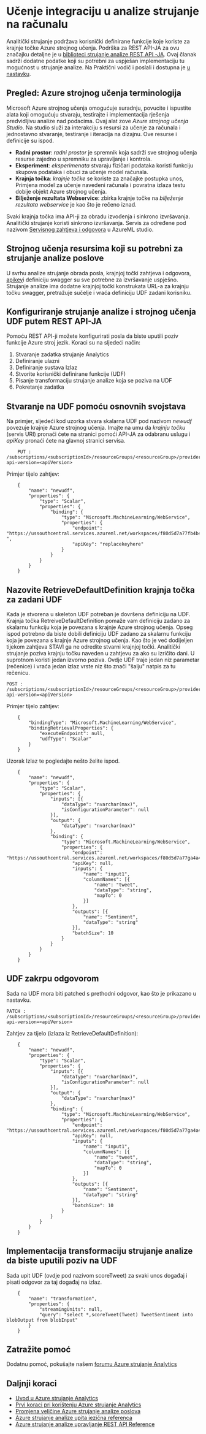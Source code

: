 <properties 
    pageTitle="Konfiguriranje Azure strojnog učenja krajnje točke u strujanje analize | Microsoft Azure" 
    description="Jezik za strojno korisnički definirane funkcije u strujanje Analytics"
    keywords=""
    documentationCenter=""
    services="stream-analytics"
    authors="jeffstokes72" 
    manager="jhubbard" 
    editor="cgronlun"/>

<tags 
    ms.service="stream-analytics" 
    ms.devlang="na" 
    ms.topic="article" 
    ms.tgt_pltfrm="na" 
    ms.workload="data-services" 
    ms.date="09/26/2016" 
    ms.author="jeffstok"
/>

# <a name="machine-learning-integration-in-stream-analytics"></a>Učenje integraciju u analize strujanje na računalu

Analitički strujanje podržava korisnički definirane funkcije koje koriste za krajnje točke Azure strojnog učenja. Podrška za REST API-JA za ovu značajku detaljne je u [biblioteci strujanje analize REST API -JA](https://msdn.microsoft.com/library/azure/dn835031.aspx). Ovaj članak sadrži dodatne podatke koji su potrebni za uspješan implementaciju tu mogućnost u strujanje analize. Na Praktični vodič i poslali i dostupna je [u nastavku](stream-analytics-machine-learning-integration-tutorial.md).

## <a name="overview-azure-machine-learning-terminology"></a>Pregled: Azure strojnog učenja terminologija

Microsoft Azure strojnog učenja omogućuje suradnju, povucite i ispustite alata koji omogućuju stvaraju, testirajte i implementacija rješenja predvidljivu analize nad podacima. Ovaj alat zove *Azure strojnog učenja Studio*. Na studio služi za interakciju s resursi za učenje za računala i jednostavno stvaranje, testiranje i iteracija na dizajnu. Ove resurse i definicije su ispod.

- **Radni prostor**: *radni prostor* je spremnik koja sadrži sve strojnog učenja resurse zajedno u spremniku za upravljanje i kontrola.
- **Eksperiment**: *eksperimenata* stvaraju fizičari podataka koristi funkciju skupova podataka i obuci za učenje model računala.
- **Krajnja točka**: *krajnje točke* se koriste za značajke postupka unos, Primjena model za učenje navedeni računala i povratna izlaza testu dobije objekt Azure strojnog učenja.
- **Bilježenje rezultata Webservice**: zbirka krajnje točke na *bilježenje rezultata webservice* je kao što je rečeno iznad.

Svaki krajnja točka ima API-ji za obradu izvođenja i sinkrono izvršavanja. Analitički strujanje koristi sinkrono izvršavanja. Servis za određene pod nazivom [Servisnog zahtjeva i odgovora](../machine-learning/machine-learning-consume-web-services.md#request-response-service-rrs) u AzureML studio.

## <a name="machine-learning-resources-needed-for-stream-analytics-jobs"></a>Strojnog učenja resursima koji su potrebni za strujanje analize poslove

U svrhu analize strujanje obrada posla, krajnjoj točki zahtjeva i odgovora, [apikey](../machine-learning/machine-learning-connect-to-azure-machine-learning-web-service.md#get-an-azure-machine-learning-authorization-key)i definiciju swagger su sve potrebne za izvršavanje uspješno. Strujanje analize ima dodatne krajnjoj točki konstrukata URL-a za krajnju točku swagger, pretražuje sučelje i vraća definiciju UDF zadani korisniku.

## <a name="configure-a-stream-analytics-and-machine-learning-udf-via-rest-api"></a>Konfiguriranje strujanje analize i strojnog učenja UDF putem REST API-JA

Pomoću REST API-ji možete konfigurirati posla da biste uputili poziv funkcije Azure stroj jezik. Koraci su na sljedeći način:

1. Stvaranje zadatka strujanje Analytics
2. Definiranje ulazni
3. Definiranje sustava Izlaz
4. Stvorite korisnički definirane funkcije (UDF)
5. Pisanje transformaciju strujanje analize koja se poziva na UDF
6. Pokretanje zadatka

## <a name="creating-a-udf-with-basic-properties"></a>Stvaranje na UDF pomoću osnovnih svojstava

Na primjer, sljedeći kod uzorka stvara skalarna UDF pod nazivom *newudf* povezuje krajnje Azure strojnog učenja. Imajte na umu da *krajnju točku* (servis URI) pronaći ćete na stranici pomoći API-JA za odabranu uslugu i *apiKey* pronaći ćete na glavnoj stranici servisa.

````
    PUT : /subscriptions/<subscriptionId>/resourceGroups/<resourceGroup>/providers/Microsoft.StreamAnalytics/streamingjobs/<streamingjobName>/functions/<udfName>?api-version=<apiVersion>  
````

Primjer tijelo zahtjev:  

````
    {
        "name": "newudf",
        "properties": {
            "type": "Scalar",
            "properties": {
                "binding": {
                    "type": "Microsoft.MachineLearning/WebService",
                    "properties": {
                        "endpoint": "https://ussouthcentral.services.azureml.net/workspaces/f80d5d7a77fb4b46bf2a30c63c078dca/services/b7be5e40fd194258796fb402c1958eaf/execute ",
                        "apiKey": "replacekeyhere"
                    }
                }
            }
        }
    }
````

## <a name="call-retrievedefaultdefinition-endpoint-for-default-udf"></a>Nazovite RetrieveDefaultDefinition krajnja točka za zadani UDF

Kada je stvorena u skeleton UDF potreban je dovršena definiciju na UDF. Krajnja točka RetreiveDefaultDefinition pomaže vam definiciju zadano za skalarnu funkciju koja je povezana s krajnje Azure strojnog učenja. Opseg ispod potrebno da biste dobili definiciju UDF zadano za skalarnu funkciju koja je povezana s krajnje Azure strojnog učenja. Kao što je već dodijeljen tijekom zahtjeva STAVI ga ne odredite stvarni krajnjoj točki. Analitički strujanje poziva krajnju točku naveden u zahtjevu za ako su izričito dani. U suprotnom koristi jedan izvorno poziva. Ovdje UDF traje jedan niz parametar (rečenice) i vraća jedan izlaz vrste niz što znači "šalju" natpis za tu rečenicu.

````
POST : /subscriptions/<subscriptionId>/resourceGroups/<resourceGroup>/providers/Microsoft.StreamAnalytics/streamingjobs/<streamingjobName>/functions/<udfName>/RetrieveDefaultDefinition?api-version=<apiVersion>
````

Primjer tijelo zahtjev:  

````
    {
        "bindingType": "Microsoft.MachineLearning/WebService",
        "bindingRetrievalProperties": {
            "executeEndpoint": null,
            "udfType": "Scalar"
        }
    }
````

Uzorak Izlaz te pogledajte nešto želite ispod.  

````
    {
        "name": "newudf",
        "properties": {
            "type": "Scalar",
            "properties": {
                "inputs": [{
                    "dataType": "nvarchar(max)",
                    "isConfigurationParameter": null
                }],
                "output": {
                    "dataType": "nvarchar(max)"
                },
                "binding": {
                    "type": "Microsoft.MachineLearning/WebService",
                    "properties": {
                        "endpoint": "https://ussouthcentral.services.azureml.net/workspaces/f80d5d7a77ga4a4bbf2a30c63c078dca/services/b7be5e40fd194258896fb602c1858eaf/execute",
                        "apiKey": null,
                        "inputs": {
                            "name": "input1",
                            "columnNames": [{
                                "name": "tweet",
                                "dataType": "string",
                                "mapTo": 0
                            }]
                        },
                        "outputs": [{
                            "name": "Sentiment",
                            "dataType": "string"
                        }],
                        "batchSize": 10
                    }
                }
            }
        }
    }
````

## <a name="patch-udf-with-the-response"></a>UDF zakrpu odgovorom 

Sada na UDF mora biti patched s prethodni odgovor, kao što je prikazano u nastavku.

````
PATCH : /subscriptions/<subscriptionId>/resourceGroups/<resourceGroup>/providers/Microsoft.StreamAnalytics/streamingjobs/<streamingjobName>/functions/<udfName>?api-version=<apiVersion>
````

Zahtjev za tijelo (izlaza iz RetrieveDefaultDefinition):

````
    {
        "name": "newudf",
        "properties": {
            "type": "Scalar",
            "properties": {
                "inputs": [{
                    "dataType": "nvarchar(max)",
                    "isConfigurationParameter": null
                }],
                "output": {
                    "dataType": "nvarchar(max)"
                },
                "binding": {
                    "type": "Microsoft.MachineLearning/WebService",
                    "properties": {
                        "endpoint": "https://ussouthcentral.services.azureml.net/workspaces/f80d5d7a77ga4a4bbf2a30c63c078dca/services/b7be5e40fd194258896fb602c1858eaf/execute",
                        "apiKey": null,
                        "inputs": {
                            "name": "input1",
                            "columnNames": [{
                                "name": "tweet",
                                "dataType": "string",
                                "mapTo": 0
                            }]
                        },
                        "outputs": [{
                            "name": "Sentiment",
                            "dataType": "string"
                        }],
                        "batchSize": 10
                    }
                }
            }
        }
    }
````

## <a name="implement-stream-analytics-transformation-to-call-the-udf"></a>Implementacija transformaciju strujanje analize da biste uputili poziv na UDF

Sada upit UDF (ovdje pod nazivom scoreTweet) za svaki unos događaj i pisati odgovor za taj događaj na izlaz.  

````
    {
        "name": "transformation",
        "properties": {
            "streamingUnits": null,
            "query": "select *,scoreTweet(Tweet) TweetSentiment into blobOutput from blobInput"
        }
    }
````


## <a name="get-help"></a>Zatražite pomoć
Dodatnu pomoć, pokušajte našem [forumu Azure strujanje Analytics](https://social.msdn.microsoft.com/Forums/en-US/home?forum=AzureStreamAnalytics)

## <a name="next-steps"></a>Daljnji koraci

- [Uvod u Azure strujanje Analytics](stream-analytics-introduction.md)
- [Prvi koraci pri korištenju Azure strujanje Analytics](stream-analytics-get-started.md)
- [Promjena veličine Azure strujanje analize poslova](stream-analytics-scale-jobs.md)
- [Azure strujanje analize upita jezična referenca](https://msdn.microsoft.com/library/azure/dn834998.aspx)
- [Azure strujanje analize upravljanje REST API Reference](https://msdn.microsoft.com/library/azure/dn835031.aspx)
